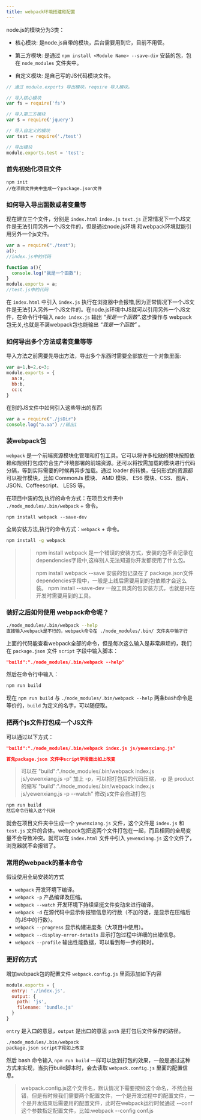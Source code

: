 ```yaml
---
title: webpack环境搭建和配置
---
```


node.js的模块分为3类：

- 核心模块: 是node.js自带的模块，后台需要用到它，目前不用管。

- 第三方模块: 是通过 `npm install <Module Name> --save-div` 安装的包，包在 `node_modules` 文件夹中。

- 自定义模块: 是自己写的JS代码模块文件。

```js
// 通过 module.exports 导出模块，require 导入模块。

// 导入核心模块
var fs = require('fs')

// 导入第三方模块
var $ = require('jquery')

// 导入自定义的模块
var test = require('./test')

// 导出模块
module.exports.test = 'test';
```


### 首先初始化项目文件

```
npm init
//在项目文件夹中生成一个package.json文件
```
### 如何导入导出函数或者变量等

现在建立三个文件，分别是 `index.html` `index.js` `text.js` 正常情况下一个JS文件是无法引用另外一个JS文件的，但是通过node.js环境 和webpack环境就能引用另外一个js文件。

```js
var a = require("./test");
a();
//index.js中的代码
```

```js
function a(){
  console.log("我是一个函数");
}
module.exports = a;
//test.js中的代码
```

在 `index.html` 中引入 `index.js` 执行在浏览器中会报错,因为正常情况下一个JS文件是无法引入另外一个JS文件的。在node.js环境中JS就可以引用另外一个JS文件，在命令行中输入 `node index.js` 输出 *“我是一个函数”*.这步操作与 webpack包无关,也就是不装webpack包也能输出 *“我是一个函数”* 。

### 如何导出多个方法或者变量等等

导入方法之前需要先导出方法，导出多个东西时需要全部放在一个对象里面:

```js
var a=1,b=2,c=3;
module.exports = {
  aa:a,
  bb:b,
  cc:c
}
```
在别的JS文件中如何引入这些导出的东西

```js
var a = require("./jsDir")
console.log("a.aa") //输出1
```

### 装webpack包

`webpack` 是一个前端资源模块化管理和打包工具。它可以将许多松散的模块按照依赖和规则打包成符合生产环境部署的前端资源。还可以将按需加载的模块进行代码分隔，等到实际需要的时候再异步加载。通过 loader 的转换，任何形式的资源都可以视作模块，比如 CommonJs 模块、 AMD 模块、 ES6 模块、CSS、图片、 JSON、Coffeescript、 LESS 等。

在项目中装的包,执行的命令方式：在项目文件夹中 `./node_modules/.bin/webpack` + 命令。
```
npm install webpack --save-dev
```
全局安装方法,执行的命令方式：`webpack` + 命令。
```bash
npm install -g webpack
```

>> npm install webpack 是一个错误的安装方式，安装的包不会记录在 dependencies字段中,这样别人无法知道你开发都使用了什么包。
>>
>> npm install webpack --save 安装的包记录在了 package.json文件 dependencies字段中，一般是上线后需要用到的包依赖才会这么装。
>> npm install --save-dev 一般工具类的包安装方式，也就是只在开发时需要用到的工具。
>

### 装好之后如何使用 webpack命令呢？

```bash
./node_modules/.bin/webpack --help
直接输入webpack是不行的，webpack命令在 ./node_modules/.bin/ 文件夹中输才行
```

上面的代码能查看webpack全部的命令，但是每次这么输入是非常麻烦的，我们在 `package.json` 文件 `script` 字段中输入脚本：

```json
"build":"./node_modules/.bin/webpack --help"
```
然后在命令行中输入：

```bash
npm run build
```

现在 `npm run build` 与 `./node_modules/.bin/webpack --help` 两条bash命令是等价的，`build` 为定义的名字，可以随便取。

### 把两个js文件打包成一个JS文件

可以通过以下方式：

```json
"build":"./node_modules/.bin/webpack index.js js/yewenxiang.js"

首先package.json 文件中script字段做出如上改变
```
> 可以在 "build":"./node_modules/.bin/webpack index.js js/yewenxiang.js -p" 加上 -p，可以把打包后的代码压缩， -p 是 product 的缩写
"build":"./node_modules/.bin/webpack index.js js/yewenxiang.js -p --watch" 修改js文件会自动打包
>


```bash
npm run build
然后命令行输入这个代码
```
就会在项目文件夹中生成一个 `yewenxiang.js` 文件，这个文件是 `index.js` 和 `test.js` 文件的合体。webpack包把这两个文件打包在一起，而且相同的全局变量不会导致冲突。就可以在 `index.html` 文件中引入 `yewenxiang.js` 这个文件了，浏览器就不会报错了。

### 常用的webpack的基本命令

假设使用全局安装的方式

- `webpack` 开发环境下编译。
- `webpack -p` 产品编译及压缩。
- `webpack --watch` 开发环境下持续坚挺文件变动来进行编译。
- `webpack -d` 在源代码中显示你报错信息的行数（不加的话，是显示在压缩后的JS中的行数）。
- `webpack --progress` 显示构建进度条（大项目中使用）。
- `webpack --display-error-details` 显示打包过程中详细的出错信息。
- `webpack --profile` 输出性能数据，可以看到每一步的耗时。

### 更好的方式

增加webpack包的配置文件 `webpack.config.js` 里面添加如下内容

```js
module.exports = {
  entry: './index.js',
  output: {
    path: 'js',
    filename: 'bundle.js'
  }
}
```
 `entry` 是入口的意思，`output` 是出口的意思 `path` 是打包后文件保存的路径。

```bash
./node_modules/.bin/webpack
package.json script字段如上改变
```
然后 bash 命令输入 `npm run build` 一样可以达到打包的效果，一般是通过这种方式来实现，当执行build脚本时，会去读取 `webpack.config.js` 里面的配置信息。

> webpack.config.js这个文件名，默认情况下需要按照这个命名，不然会报错，但是有时候我们需要两个配置文件，一个是开发过程中的配置文件，一个是开发结束后需要用的配置文件，此时在webpack运行时候通过 --conf 这个参数指定配置文件，比如:webpack --config conf.js
>
